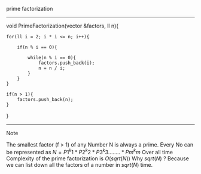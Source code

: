 prime factorization
<hr/>
void PrimeFactorization(vector<ll> &factors, ll n){
    
    for(ll i = 2; i * i <= n; i++){

        if(n % i == 0){

            while(n % i == 0){
                factors.push_back(i);
                n = n / i;
            }
        }
    }

    if(n > 1){
        factors.push_back(n);
    }
}
<hr/>

> [!NOTE]
> The smallest factor (f > 1) of any Number N is always a prime.
> Every No can be represented as $N = P1^k1 * P2^k2 * P3^k3 ........ *Pm^km$
> Over all time Complexity of the prime factorization is $O(sqrt(N))$
> Why $sqrt(N)$ ? Because we can list down all the factors of a number in $sqrt(N)$ time. 
